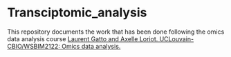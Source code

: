 # Transciptomic_analysis
This repository documents the work that has been done following the omics data analysis course [Laurent Gatto and Axelle Loriot. UCLouvain-CBIO/WSBIM2122: Omics data analysis.](https://github.com/UCLouvain-CBIO/WSBIM2122)
